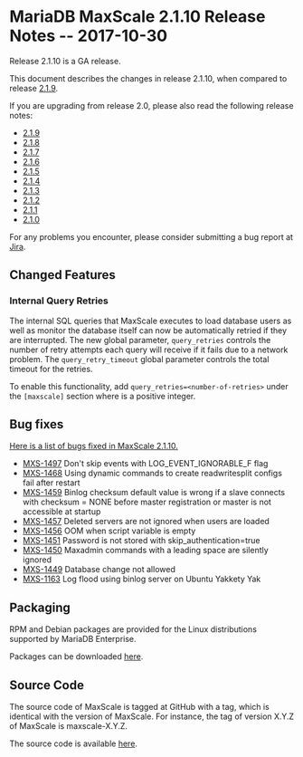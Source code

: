 # MariaDB MaxScale 2.1.10 Release Notes -- 2017-10-30

Release 2.1.10 is a GA release.

This document describes the changes in release 2.1.10, when compared
to release [2.1.9](MaxScale-2.1.9-Release-Notes.md).

If you are upgrading from release 2.0, please also read the following
release notes:

* [2.1.9](./MaxScale-2.1.9-Release-Notes.md)
* [2.1.8](./MaxScale-2.1.8-Release-Notes.md)
* [2.1.7](./MaxScale-2.1.7-Release-Notes.md)
* [2.1.6](./MaxScale-2.1.6-Release-Notes.md)
* [2.1.5](./MaxScale-2.1.5-Release-Notes.md)
* [2.1.4](./MaxScale-2.1.4-Release-Notes.md)
* [2.1.3](./MaxScale-2.1.3-Release-Notes.md)
* [2.1.2](./MaxScale-2.1.2-Release-Notes.md)
* [2.1.1](./MaxScale-2.1.1-Release-Notes.md)
* [2.1.0](./MaxScale-2.1.0-Release-Notes.md)

For any problems you encounter, please consider submitting a bug report at
[Jira](https://jira.mariadb.org).

## Changed Features

### Internal Query Retries

The internal SQL queries that MaxScale executes to load database users as well
as monitor the database itself can now be automatically retried if they are
interrupted. The new global parameter, `query_retries` controls the number of
retry attempts each query will receive if it fails due to a network problem.
The `query_retry_timeout` global parameter controls the total timeout for the
retries.

To enable this functionality, add `query_retries=<number-of-retries>` under the
`[maxscale]` section where _<number-of-retries>_ is a positive integer.

## Bug fixes

[Here is a list of bugs fixed in MaxScale 2.1.10.](https://jira.mariadb.org/issues/?jql=project%20%3D%20MXS%20AND%20issuetype%20%3D%20Bug%20AND%20status%20%3D%20Closed%20AND%20fixVersion%20%3D%202.1.10)

* [MXS-1497](https://jira.mariadb.org/browse/MXS-1497) Don't skip events with LOG_EVENT_IGNORABLE_F flag
* [MXS-1468](https://jira.mariadb.org/browse/MXS-1468) Using dynamic commands to create readwritesplit configs fail after restart
* [MXS-1459](https://jira.mariadb.org/browse/MXS-1459) Binlog checksum default value is wrong if a slave connects with checksum = NONE before master registration or master is not accessible at startup
* [MXS-1457](https://jira.mariadb.org/browse/MXS-1457) Deleted servers are not ignored when users are loaded
* [MXS-1456](https://jira.mariadb.org/browse/MXS-1456) OOM when script variable is empty
* [MXS-1451](https://jira.mariadb.org/browse/MXS-1451) Password is not stored with skip_authentication=true
* [MXS-1450](https://jira.mariadb.org/browse/MXS-1450) Maxadmin commands with a leading space are silently ignored
* [MXS-1449](https://jira.mariadb.org/browse/MXS-1449) Database change not allowed
* [MXS-1163](https://jira.mariadb.org/browse/MXS-1163) Log flood using binlog server on Ubuntu Yakkety Yak

## Packaging

RPM and Debian packages are provided for the Linux distributions supported by
MariaDB Enterprise.

Packages can be downloaded [here](https://mariadb.com/resources/downloads).

## Source Code

The source code of MaxScale is tagged at GitHub with a tag, which is identical
with the version of MaxScale. For instance, the tag of version X.Y.Z of MaxScale
is maxscale-X.Y.Z.

The source code is available [here](https://github.com/mariadb-corporation/MaxScale).
